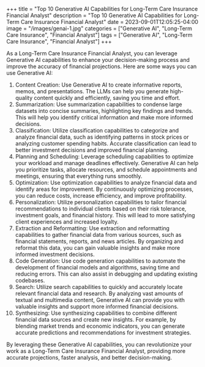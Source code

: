 +++
title = "Top 10 Generative AI Capabilities for Long-Term Care Insurance Financial Analyst"
description = "Top 10 Generative AI Capabilities for Long-Term Care Insurance Financial Analyst"
date = 2023-09-01T12:05:25-04:00
image = "/images/genai-1.jpg"
categories = ["Generative AI", "Long-Term Care Insurance", "Financial Analyst"]
tags = ["Generative AI", "Long-Term Care Insurance", "Financial Analyst"]
+++

As a Long-Term Care Insurance Financial Analyst, you can leverage Generative AI capabilities to enhance your decision-making process and improve the accuracy of financial projections. Here are some ways you can use Generative AI:

1. Content Creation: Use Generative AI to create informative reports, memos, and presentations. The LLMs can help you generate high-quality content quickly and efficiently, saving you time and effort.
2. Summarization: Use summarization capabilities to condense large datasets into concise summaries, highlighting key findings and trends. This will help you identify critical information and make more informed decisions.
3. Classification: Utilize classification capabilities to categorize and analyze financial data, such as identifying patterns in stock prices or analyzing customer spending habits. Accurate classification can lead to better investment decisions and improved financial planning.
4. Planning and Scheduling: Leverage scheduling capabilities to optimize your workload and manage deadlines effectively. Generative AI can help you prioritize tasks, allocate resources, and schedule appointments and meetings, ensuring that everything runs smoothly.
5. Optimization: Use optimization capabilities to analyze financial data and identify areas for improvement. By continuously optimizing processes, you can reduce costs, increase efficiency, and improve profitability.
6. Personalization: Utilize personalization capabilities to tailor financial recommendations to individual clients based on their risk tolerance, investment goals, and financial history. This will lead to more satisfying client experiences and increased loyalty.
7. Extraction and Reformatting: Use extraction and reformatting capabilities to gather financial data from various sources, such as financial statements, reports, and news articles. By organizing and reformat this data, you can gain valuable insights and make more informed investment decisions.
8. Code Generation: Use code generation capabilities to automate the development of financial models and algorithms, saving time and reducing errors. This can also assist in debugging and updating existing codebases.
9. Search: Utilize search capabilities to quickly and accurately locate relevant financial data and research. By analyzing vast amounts of textual and multimedia content, Generative AI can provide you with valuable insights and support more informed financial decisions.
10. Synthesizing: Use synthesizing capabilities to combine different financial data sources and create new insights. For example, by blending market trends and economic indicators, you can generate accurate predictions and recommendations for investment strategies.

By leveraging these Generative AI capabilities, you can revolutionize your work as a Long-Term Care Insurance Financial Analyst, providing more accurate projections, faster analysis, and better decision-making.